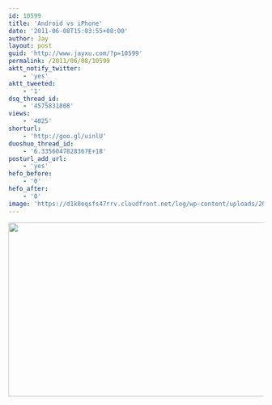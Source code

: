 ```yaml
---
id: 10599
title: 'Android vs iPhone'
date: '2011-06-08T15:03:55+08:00'
author: Jay
layout: post
guid: 'http://www.jayxu.com/?p=10599'
permalink: /2011/06/08/10599
aktt_notify_twitter:
    - 'yes'
aktt_tweeted:
    - '1'
dsq_thread_id:
    - '4575831808'
views:
    - '4025'
shorturl:
    - 'http://goo.gl/uinlU'
duoshuo_thread_id:
    - '6.3356047828367E+18'
posturl_add_url:
    - 'yes'
hefo_before:
    - '0'
hefo_after:
    - '0'
image: 'https://d1k8eqsfs47rrv.cloudfront.net/log/wp-content/uploads/2011/06/Android_vs_apple-550x344.jpg'
---
```


<p><a href="http://www.jayxu.com/log/wp-content/uploads/2011/06/Android_vs_apple-550x344.jpg"><img alt="" class="alignnone size-full wp-image-10600" height="344" src="http://www.jayxu.com/log/wp-content/uploads/2011/06/Android_vs_apple-550x344.jpg" title="Android_vs_apple" width="550" /></a></p>
